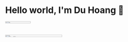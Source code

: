 <div>
<h1>Hello world, I'm Du Hoang 👋</h1>
<a href="https://github.com/duhoang00">
<div style="display: grid; gap: 5px;">
<img style="width: 40%" alt="top-langs" src="https://github-readme-stats-duhoang.vercel.app/api/top-langs/?username=duhoang00&layout=compact&langs_count=6&hide_border=1&theme=radical" />
<img style="width: 60%" alt="all-stats" src="https://github-readme-stats-duhoang.vercel.app/api?username=duhoang00&count_private=true&include_all_commits=true&show_icons=true&theme=radical&hide_border=true" />
</div>
<a>
<div>
